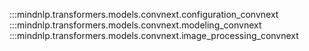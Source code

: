 :::mindnlp.transformers.models.convnext.configuration_convnext
:::mindnlp.transformers.models.convnext.modeling_convnext
:::mindnlp.transformers.models.convnext.image_processing_convnext